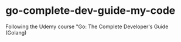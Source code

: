 # go-complete-dev-guide-my-code
Following the Udemy course  "Go: The Complete Developer's Guide (Golang)
